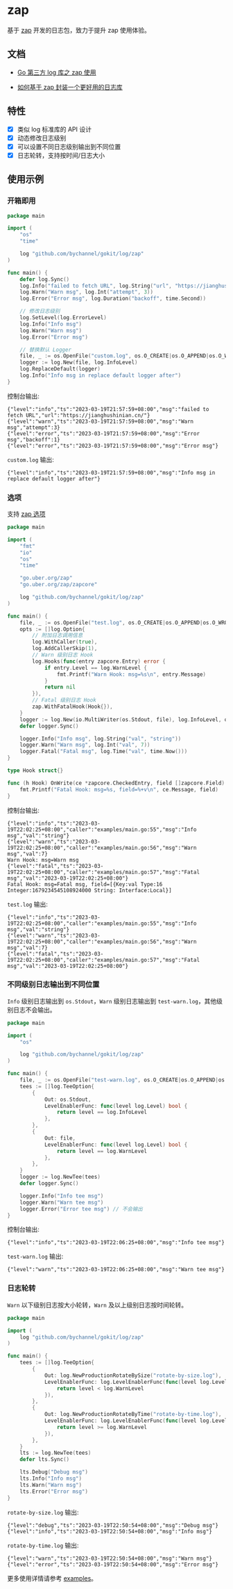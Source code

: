 # zap

基于 [zap](https://github.com/uber-go/zap) 开发的日志包，致力于提升 zap 使用体验。

## 文档

- [Go 第三方 log 库之 zap 使用](https://jianghushinian.cn/2023/03/19/use-of-zap-in-go-third-party-log-library/)

- [如何基于 zap 封装一个更好用的日志库](https://jianghushinian.cn/2023/04/16/how-to-wrap-a-more-user-friendly-logging-package-based-on-zap/)

## 特性

- [x] 类似 log 标准库的 API 设计
- [x] 动态修改日志级别
- [x] 可以设置不同日志级别输出到不同位置
- [x] 日志轮转，支持按时间/日志大小

## 使用示例

### 开箱即用

```go
package main

import (
	"os"
	"time"

	log "github.com/bychannel/gokit/log/zap"
)

func main() {
	defer log.Sync()
	log.Info("failed to fetch URL", log.String("url", "https://jianghushinian.cn/"))
	log.Warn("Warn msg", log.Int("attempt", 3))
	log.Error("Error msg", log.Duration("backoff", time.Second))

	// 修改日志级别
	log.SetLevel(log.ErrorLevel)
	log.Info("Info msg")
	log.Warn("Warn msg")
	log.Error("Error msg")

	// 替换默认 Logger
	file, _ := os.OpenFile("custom.log", os.O_CREATE|os.O_APPEND|os.O_WRONLY, 0644)
	logger := log.New(file, log.InfoLevel)
	log.ReplaceDefault(logger)
	log.Info("Info msg in replace default logger after")
}
```

控制台输出:

```log
{"level":"info","ts":"2023-03-19T21:57:59+08:00","msg":"failed to fetch URL","url":"https://jianghushinian.cn/"}
{"level":"warn","ts":"2023-03-19T21:57:59+08:00","msg":"Warn msg","attempt":3}
{"level":"error","ts":"2023-03-19T21:57:59+08:00","msg":"Error msg","backoff":1}
{"level":"error","ts":"2023-03-19T21:57:59+08:00","msg":"Error msg"}
```

`custom.log` 输出:

```log
{"level":"info","ts":"2023-03-19T21:57:59+08:00","msg":"Info msg in replace default logger after"}
```

### 选项

支持 [zap 选项](https://pkg.go.dev/go.uber.org/zap#Option)

```go
package main

import (
	"fmt"
	"io"
	"os"
	"time"

	"go.uber.org/zap"
	"go.uber.org/zap/zapcore"

	log "github.com/bychannel/gokit/log/zap"
)

func main() {
	file, _ := os.OpenFile("test.log", os.O_CREATE|os.O_APPEND|os.O_WRONLY, 0644)
	opts := []log.Option{
		// 附加日志调用信息
		log.WithCaller(true),
		log.AddCallerSkip(1),
		// Warn 级别日志 Hook
		log.Hooks(func(entry zapcore.Entry) error {
			if entry.Level == log.WarnLevel {
				fmt.Printf("Warn Hook: msg=%s\n", entry.Message)
			}
			return nil
		}),
		// Fatal 级别日志 Hook
		zap.WithFatalHook(Hook{}),
	}
	logger := log.New(io.MultiWriter(os.Stdout, file), log.InfoLevel, opts...)
	defer logger.Sync()

	logger.Info("Info msg", log.String("val", "string"))
	logger.Warn("Warn msg", log.Int("val", 7))
	logger.Fatal("Fatal msg", log.Time("val", time.Now()))
}

type Hook struct{}

func (h Hook) OnWrite(ce *zapcore.CheckedEntry, field []zapcore.Field) {
	fmt.Printf("Fatal Hook: msg=%s, field=%+v\n", ce.Message, field)
}
```

控制台输出:

```log
{"level":"info","ts":"2023-03-19T22:02:25+08:00","caller":"examples/main.go:55","msg":"Info msg","val":"string"}
{"level":"warn","ts":"2023-03-19T22:02:25+08:00","caller":"examples/main.go:56","msg":"Warn msg","val":7}
Warn Hook: msg=Warn msg
{"level":"fatal","ts":"2023-03-19T22:02:25+08:00","caller":"examples/main.go:57","msg":"Fatal msg","val":"2023-03-19T22:02:25+08:00"}
Fatal Hook: msg=Fatal msg, field=[{Key:val Type:16 Integer:1679234545108924000 String: Interface:Local}]
```

`test.log` 输出:

```log
{"level":"info","ts":"2023-03-19T22:02:25+08:00","caller":"examples/main.go:55","msg":"Info msg","val":"string"}
{"level":"warn","ts":"2023-03-19T22:02:25+08:00","caller":"examples/main.go:56","msg":"Warn msg","val":7}
{"level":"fatal","ts":"2023-03-19T22:02:25+08:00","caller":"examples/main.go:57","msg":"Fatal msg","val":"2023-03-19T22:02:25+08:00"}
```

### 不同级别日志输出到不同位置

`Info` 级别日志输出到 `os.Stdout`，`Warn` 级别日志输出到 `test-warn.log`，其他级别日志不会输出。

```go
package main

import (
	"os"

	log "github.com/bychannel/gokit/log/zap"
)

func main() {
	file, _ := os.OpenFile("test-warn.log", os.O_CREATE|os.O_APPEND|os.O_WRONLY, 0644)
	tees := []log.TeeOption{
		{
			Out: os.Stdout,
			LevelEnablerFunc: func(level log.Level) bool {
				return level == log.InfoLevel
			},
		},
		{
			Out: file,
			LevelEnablerFunc: func(level log.Level) bool {
				return level == log.WarnLevel
			},
		},
	}
	logger := log.NewTee(tees)
	defer logger.Sync()

	logger.Info("Info tee msg")
	logger.Warn("Warn tee msg")
	logger.Error("Error tee msg") // 不会输出
}
```

控制台输出:

```log
{"level":"info","ts":"2023-03-19T22:06:25+08:00","msg":"Info tee msg"}
```

`test-warn.log` 输出:

```log
{"level":"warn","ts":"2023-03-19T22:06:25+08:00","msg":"Warn tee msg"}
```

### 日志轮转

`Warn` 以下级别日志按大小轮转，`Warn` 及以上级别日志按时间轮转。

```go
package main

import (
	log "github.com/bychannel/gokit/log/zap"
)

func main() {
	tees := []log.TeeOption{
		{
			Out: log.NewProductionRotateBySize("rotate-by-size.log"),
			LevelEnablerFunc: log.LevelEnablerFunc(func(level log.Level) bool {
				return level < log.WarnLevel
			}),
		},
		{
			Out: log.NewProductionRotateByTime("rotate-by-time.log"),
			LevelEnablerFunc: log.LevelEnablerFunc(func(level log.Level) bool {
				return level >= log.WarnLevel
			}),
		},
	}
	lts := log.NewTee(tees)
	defer lts.Sync()

	lts.Debug("Debug msg")
	lts.Info("Info msg")
	lts.Warn("Warn msg")
	lts.Error("Error msg")
}
```

`rotate-by-size.log` 输出:

```log
{"level":"debug","ts":"2023-03-19T22:50:54+08:00","msg":"Debug msg"}
{"level":"info","ts":"2023-03-19T22:50:54+08:00","msg":"Info msg"}
```

`rotate-by-time.log` 输出:

```log
{"level":"warn","ts":"2023-03-19T22:50:54+08:00","msg":"Warn msg"}
{"level":"error","ts":"2023-03-19T22:50:54+08:00","msg":"Error msg"}
```

更多使用详情请参考 [examples](examples)。
